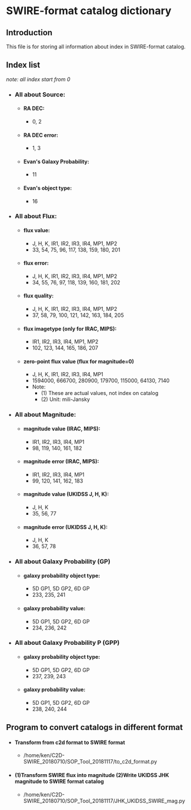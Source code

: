 # SWIRE-format catalog dictionary
## Introduction
This file is for storing all information about index in SWIRE-format catalog.
## Index list
*note: all index start from 0*
- ### All about Source:
	- #### RA DEC:
		- 0, 2
	- #### RA DEC error:
		- 1, 3
	- #### Evan's Galaxy Probability:
		- 11
	- #### Evan's object type:
		- 16
- ### All about Flux:
	- #### flux value:
		- J, H, K, IR1, IR2, IR3, IR4, MP1, MP2
		- 33, 54, 75, 96, 117, 138, 159, 180, 201
 	- #### flux error:
		- J, H, K, IR1, IR2, IR3, IR4, MP1, MP2
		- 34, 55, 76, 97, 118, 139, 160, 181, 202
	- #### flux quality:
		- J, H, K, IR1, IR2, IR3, IR4, MP1, MP2
		- 37, 58, 79, 100, 121, 142, 163, 184, 205
	- #### flux imagetype (only for IRAC, MIPS):
		- IR1, IR2, IR3, IR4, MP1, MP2
		- 102, 123, 144, 165, 186, 207
	- #### zero-point flux value (flux for magnitude=0)
		- J, H, K, IR1, IR2, IR3, IR4, MP1
		- 1594000, 666700, 280900, 179700, 115000, 64130, 7140
		- Note:
			- (1) These are actual values, not index on catalog
			- (2) Unit: mili-Jansky
- ### All about Magnitude:
	- #### magnitude value (IRAC, MIPS):
		- IR1, IR2, IR3, IR4, MP1
		- 98, 119, 140, 161, 182
	- #### magnitude error (IRAC, MIPS):
		- IR1, IR2, IR3, IR4, MP1
		- 99, 120, 141, 162, 183
	- #### magnitude value (UKIDSS J, H, K):
		- J, H, K
		- 35, 56, 77
	- #### magnitude error (UKIDSS J, H, K):
		- J, H, K
		- 36, 57, 78  
- ### All about Galaxy Probability (GP)
	- #### galaxy probability object type:
		- 5D GP1, 5D GP2, 6D GP
		- 233, 235, 241
	- #### galaxy probability value:
		- 5D GP1, 5D GP2, 6D GP
		- 234, 236, 242
- ### All about Galaxy Probability P (GPP)
	- #### galaxy probability object type:
		- 5D GP1, 5D GP2, 6D GP
		- 237, 239, 243
	- #### galaxy probability value:
		- 5D GP1, 5D GP2, 6D GP
		- 238, 240, 244

## Program to convert catalogs in different format
- #### Transform from c2d format to SWIRE format
	- /home/ken/C2D-SWIRE_20180710/SOP_Tool_20181117/to_c2d_format.py
- #### (1)Transform SWIRE flux into magnitude (2)Write UKIDSS JHK magnitude to SWIRE format catalog
	- /home/ken/C2D-SWIRE_20180710/SOP_Tool_20181117/JHK_UKIDSS_SWIRE_mag.py
